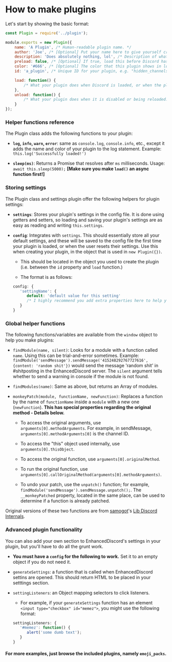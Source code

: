 # How to make plugins

Let's start by showing the basic format:

```js
const Plugin = require('../plugin');

module.exports = new Plugin({
    name: 'A Plugin', /* Human-readable plugin name. */
    author: 'Joe', /* [Optional] Put your name here to give yourself credit for making it :) */
    description: 'Does absolutely nothing, lol', /* Description of what this plugin does. */
    preload: false, /* [Optional] If true, load this before Discord has finished starting up */
    color: '#666', /* [Optional] The color that this plugin shows in logs and in the plugin settings tab. Any valid CSS color will work here. */
    id: 'a_plugin', /* Unique ID for your plugin, e.g. "hidden_channels". Typically, this should be the same as your filename. */

    load: function() {
        /* What your plugin does when Discord is loaded, or when the plugin is reloaded. */
    },
    unload: function() {
        /* What your plugin does when it is disabled or being reloaded. */
    }
});
```

### Helper functions reference

The Plugin class adds the following functions to your plugin:

* **`log`, `info`, `warn`, `error`**: same as `console.log`, `console.info`, etc., except it adds the name and color of your plugin to the log statement. Example: `this.log('Successfully loaded!')`

* **`sleep(ms)`**: Returns a Promise that resolves after `ms` milliseconds. Usage: `await this.sleep(5000);` __[Make sure you make `load()` an async function first!]__

### Storing settings

The Plugin class and settings plugin offer the following helpers for plugin settings:

* **`settings`**: Stores your plugin's settings in the config file. It is done using getters and setters, so loading and saving your plugin's settings are as easy as reading and writing `this.settings`.

* **`config`**: Integrates with `settings`. This should essentially store all your default settings, and these will be saved to the config file the first time your plugin is loaded, or when the user resets their settings. Use this when creating your plugin, in the object that is used in `new Plugin({})`.

   * This should be located in the object you used to create the plugin (i.e. between the `id` property and `load` function.)
   
   * The format is as follows:
   ```js
   config: {
      'settingName': {
         default: 'default value for this setting'
         /* I highly recommend you add extra properties here to help you create the settings section, if you wish to do so. */
      }
   }
   ```
   
### Global helper functions

The following functions/variables are available from the `window` object to help you make plugins:

* `findModule(name, silent)`: Looks for a module with a function called `name`. Using this can be trial-and-error sometimes. Example: `findModule('sendMessage').sendMessage('415248292767727616', {content: 'random shit'})` would send the message 'random shit' in #shitposting in the EnhancedDiscord server. The `silent` argument tells whether to send a warning in console if the module is not found.

* `findModules(name)`: Same as above, but returns an Array of modules.

* `monkeyPatch(module, functionName, newFunction)`: Replaces a function by the name of `functionName` inside a `module` with a new one (`newFunction`). **This has special properties regarding the original method - Details below.**
   
   * To access the original arguments, use `arguments[0].methodArguments`. For example, in sendMessage, `arguments[0].methodArguments[0]` is the channel ID.
   
   * To access the "this" object used internally, use `arguments[0].thisObject`.
   
   * To access the original function, use `arguments[0].originalMethod`.
   
   * To run the original function, use `arguments[0].callOriginalMethod(arguments[0].methodArguments)`.
   
   * To undo your patch, use the `unpatch()` function; for example, `findModule('sendMessage').sendMessage.unpatch();`. The `__monkeyPatched` property, located in the same place, can be used to determine if a function is already patched.
   
Original versions of these two functions are from [samogot](https://github.com/samogot)'s [Lib Discord Internals](https://github.com/samogot/betterdiscord-plugins/blob/master/v2/1Lib%20Discord%20Internals/plugin.js).

### Advanced plugin functionality

You can also add your own section to EnhancedDiscord's settings in your plugin, but you'll have to do all the grunt work.

* **You must have a `config` for the following to work.** Set it to an empty object if you do not need it.

* `generateSettings`: a function that is called when EnhancedDiscord settins are opened. This should return HTML to be placed in your setttings section.

* `settingListeners`: an Object mapping selectors to click listeners.
   * For example, if your `generateSettings` function has an element `<input type="checkbox" id="memez">`, you might use the following format:
   ```js
   settingListeners: {
      '#memez': function() {
         alert('some dumb text');
      }
   }
   ```

#### For more examples, just browse the included plugins, namely `emoji_packs`.
